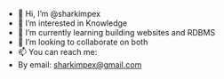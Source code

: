 - 👋 Hi, I’m @sharkimpex
- 👀 I’m interested in Knowledge
- 🌱 I’m currently learning building websites and RDBMS
- 💞️ I’m looking to collaborate on both
- 📫 You can reach me:
- By email: sharkimpex@gmail.com
<!---
sharkimpex/sharkimpex is a ✨ special ✨ repository because its `README.md` (this file) appears on your GitHub profile.
You can click the Preview link to take a look at your changes.
--->
